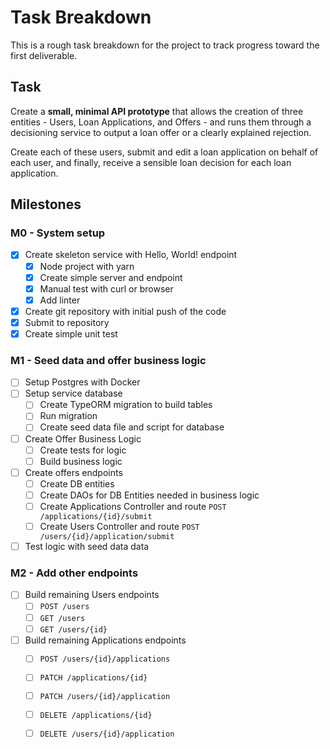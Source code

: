# Task Breakdown

This is a rough task breakdown for the project to track progress toward the first deliverable.

## Task
Create a **small, minimal API prototype** that allows the creation of three entities - Users, Loan Applications, and Offers - and runs them through a decisioning service to output a loan offer or a clearly explained rejection.

Create each of these users, submit and edit a loan application on behalf of each user, and finally, receive a sensible loan decision for each loan application.

## Milestones
### M0 - System setup
- [X] Create skeleton service with Hello, World! endpoint
  - [X] Node project with yarn
  - [X] Create simple server and endpoint
  - [X] Manual test with curl or browser
  - [X] Add linter
- [X] Create git repository with initial push of the code
- [X] Submit to repository
- [X] Create simple unit test

### M1 - Seed data and offer business logic
- [ ] Setup Postgres with Docker
- [ ] Setup service database
  - [ ] Create TypeORM migration to build tables
  - [ ] Run migration
  - [ ] Create seed data file and script for database
- [ ] Create Offer Business Logic
  - [ ] Create tests for logic
  - [ ] Build business logic
- [ ] Create offers endpoints
  - [ ] Create DB entities
  - [ ] Create DAOs for DB Entities needed in business logic
  - [ ] Create Applications Controller and route `POST /applications/{id}/submit`
  - [ ] Create Users Controller and route `POST /users/{id}/application/submit`
- [ ] Test logic with seed data data

### M2 - Add other endpoints
- [ ] Build remaining Users endpoints
  - [ ] `POST /users`
  - [ ] `GET /users`
  - [ ] `GET /users/{id}`
- [ ] Build remaining Applications endpoints
  - [ ] `POST /users/{id}/applications`
  - [ ] `PATCH /applications/{id}`
  - [ ] `PATCH /users/{id}/application`
  - [ ] `DELETE /applications/{id}`
  - [ ] `DELETE /users/{id}/application`

